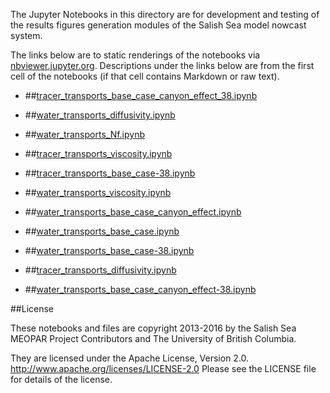 The Jupyter Notebooks in this directory are for development and testing of
the results figures generation modules of the Salish Sea model nowcast system.

The links below are to static renderings of the notebooks via
[nbviewer.jupyter.org](http://nbviewer.jupyter.org/).
Descriptions under the links below are from the first cell of the notebooks
(if that cell contains Markdown or raw text).

* ##[tracer_transports_base_case_canyon_effect_38.ipynb](http://nbviewer.jupyter.org/urls/bitbucket.org/canyonsubc/outputanalysisnotebooks/raw/tip/Transports/tracer_transports_base_case_canyon_effect_38.ipynb)  
    
* ##[water_transports_diffusivity.ipynb](http://nbviewer.jupyter.org/urls/bitbucket.org/canyonsubc/outputanalysisnotebooks/raw/tip/Transports/water_transports_diffusivity.ipynb)  
    
* ##[water_transports_Nf.ipynb](http://nbviewer.jupyter.org/urls/bitbucket.org/canyonsubc/outputanalysisnotebooks/raw/tip/Transports/water_transports_Nf.ipynb)  
    
* ##[tracer_transports_viscosity.ipynb](http://nbviewer.jupyter.org/urls/bitbucket.org/canyonsubc/outputanalysisnotebooks/raw/tip/Transports/tracer_transports_viscosity.ipynb)  
    
* ##[tracer_transports_base_case-38.ipynb](http://nbviewer.jupyter.org/urls/bitbucket.org/canyonsubc/outputanalysisnotebooks/raw/tip/Transports/tracer_transports_base_case-38.ipynb)  
    
* ##[water_transports_viscosity.ipynb](http://nbviewer.jupyter.org/urls/bitbucket.org/canyonsubc/outputanalysisnotebooks/raw/tip/Transports/water_transports_viscosity.ipynb)  
    
* ##[water_transports_base_case_canyon_effect.ipynb](http://nbviewer.jupyter.org/urls/bitbucket.org/canyonsubc/outputanalysisnotebooks/raw/tip/Transports/water_transports_base_case_canyon_effect.ipynb)  
    
* ##[water_transports_base_case.ipynb](http://nbviewer.jupyter.org/urls/bitbucket.org/canyonsubc/outputanalysisnotebooks/raw/tip/Transports/water_transports_base_case.ipynb)  
    
* ##[water_transports_base_case-38.ipynb](http://nbviewer.jupyter.org/urls/bitbucket.org/canyonsubc/outputanalysisnotebooks/raw/tip/Transports/water_transports_base_case-38.ipynb)  
    
* ##[tracer_transports_diffusivity.ipynb](http://nbviewer.jupyter.org/urls/bitbucket.org/canyonsubc/outputanalysisnotebooks/raw/tip/Transports/tracer_transports_diffusivity.ipynb)  
    
* ##[water_transports_base_case_canyon_effect-38.ipynb](http://nbviewer.jupyter.org/urls/bitbucket.org/canyonsubc/outputanalysisnotebooks/raw/tip/Transports/water_transports_base_case_canyon_effect-38.ipynb)  
    

##License

These notebooks and files are copyright 2013-2016
by the Salish Sea MEOPAR Project Contributors
and The University of British Columbia.

They are licensed under the Apache License, Version 2.0.
http://www.apache.org/licenses/LICENSE-2.0
Please see the LICENSE file for details of the license.
